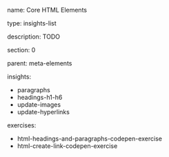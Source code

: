 name: Core HTML Elements

type: insights-list

description: TODO

section: 0

parent: meta-elements

insights:
  - paragraphs
  - headings-h1-h6
  - update-images
  - update-hyperlinks
 
exercises:
  - html-headings-and-paragraphs-codepen-exercise
  - html-create-link-codepen-exercise
